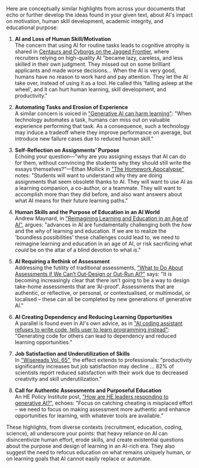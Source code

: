 Here are conceptually similar highlights from across your documents that echo or further develop the ideas found in your given text, about AI's impact on motivation, human skill development, academic integrity, and educational purpose:

1. **AI and Loss of Human Skill/Motivation**  
The concern that using AI for routine tasks leads to cognitive atrophy is shared in [Centaurs and Cyborgs on the Jagged Frontier](https://readwise.io/bookreview/33634552/?highlight=617815250), where recruiters relying on high-quality AI "became lazy, careless, and less skilled in their own judgment. They missed out on some brilliant applicants and made worse decisions... When the AI is very good, humans have no reason to work hard and pay attention. They let the AI take over, instead of using it as a tool. He called this 'falling asleep at the wheel', and it can hurt human learning, skill development, and productivity."

2. **Automating Tasks and Erosion of Experience**  
A similar concern is voiced in ["Generative AI can harm learning"](https://readwise.io/bookreview/46190684/?highlight=816342291): "When technology automates a task, humans can miss out on valuable experience performing that task. As a consequence, such a technology may induce a tradeoff where they improve performance on average, but introduce new failure cases due to reduced human skill."

3. **Self-Reflection on Assignments' Purpose**  
Echoing your question—"why are you assigning essays that AI can do for them, without convincing the students why they should still write the essays themselves?"—Ethan Mollick in ["The Homework Apocalypse"](https://readwise.io/bookreview/40608897/?highlight=720852464) notes: "Students will want to understand why they are doing assignments that seem obsolete thanks to AI. They will want to use AI as a learning companion, a co-author, or a teammate. They will want to accomplish more than they did before, and also want answers about what AI means for their future learning paths."

4. **Human Skills and the Purpose of Education in an AI World**  
Andrew Maynard, in ["Reimagining Learning and Education in an Age of AI"](https://readwise.io/bookreview/50653806/?highlight=878986859), argues: "advances in AI are fundamentally challenging both the *how* and the *why* of learning and education. If we are to realize the 'boundless possibilities' these challenges could lead to, we need to reimagine learning and education in an age of AI, or risk sacrificing what *could* be on the altar of a blind devotion to what *is*."

5. **AI Requiring a Rethink of Assessment**  
Addressing the futility of traditional assessments, ["What to Do About Assessments if We Can’t Out-Design or Out-Run AI?"](https://readwise.io/bookreview/38945758/?highlight=696744087) says: "It is becoming increasingly clear that there isn’t going to be a way to design take-home assessments that are ‘AI-proof’. Assessments that are authentic, or reflective, or personal, or contextualised, or multimodal, or localised – these can all be completed by new generations of generative AI."

6. **AI Creating Dependency and Reducing Learning Opportunities**  
A parallel is found even in AI's own advice, as in ["AI coding assistant refuses to write code, tells user to learn programming instead"](https://readwise.io/bookreview/51283588/?highlight=887779366): "Generating code for others can lead to dependency and reduced learning opportunities."

7. **Job Satisfaction and Underutilization of Skills**  
In ["Wisereads Vol. 65"](https://readwise.io/bookreview/46067345/?highlight=814705214), the effect extends to professionals: "productivity significantly increases but job satisfaction may decline ... 82% of scientists report reduced satisfaction with their work due to decreased creativity and skill underutilization."

8. **Call for Authentic Assessments and Purposeful Education**  
An HE Policy Institute post, ["How are HE leaders responding to generative AI?"](https://readwise.io/bookreview/30042580/?highlight=562788840), echoes: "Focus on catching cheating is misplaced effort – we need to focus on making assessment more authentic and enhance opportunities for learning, with whatever tools are available.”

These highlights, from diverse contexts (recruitment, education, coding, science), all underscore your points: that heavy reliance on AI can disincentivize human effort, erode skills, and create existential questions about the purpose and design of learning in an AI-rich era. They also suggest the need to refocus education on what remains uniquely human, or on learning goals that AI cannot easily replace or automate.